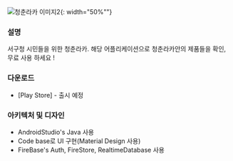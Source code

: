 ![청춘라카 이미지2](https://user-images.githubusercontent.com/74092089/183361352-ce263763-b149-40ff-8c26-7c466c194cf5.png){: width="50%""}


### 설명

서구청 시민들을 위한 청춘라카. 해당 어플리케이션으로 청춘라카안의 제품들을 확인, 무료 사용 하세요 !

### 다운로드

+ [Play Store] - 출시 예정
### 아키텍처 및 디자인

+ AndroidStudio's Java 사용
+ Code base로 UI 구현(Material Design 사용)
+ FireBase's Auth, FireStore, RealtimeDatabase 사용
